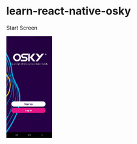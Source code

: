 # learn-react-native-osky

Start Screen

<img src="https://github.com/nyomanjyotisa/learn-react-native-osky/blob/master/assets/screenshots/home.jpeg" width="24%"></img>
